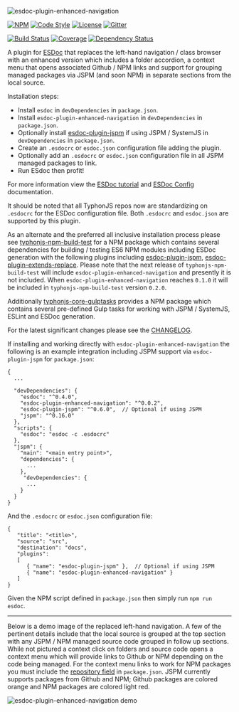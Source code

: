 ![esdoc-plugin-enhanced-navigation](https://i.imgur.com/ocKmW6A.png)

[![NPM](https://img.shields.io/npm/v/esdoc-plugin-enhanced-navigation.svg?label=npm)](https://www.npmjs.com/package/esdoc-plugin-enhanced-navigation)
[![Code Style](https://img.shields.io/badge/code%20style-allman-yellowgreen.svg?style=flat)](https://en.wikipedia.org/wiki/Indent_style#Allman_style)
[![License](https://img.shields.io/badge/license-MPLv2-yellowgreen.svg?style=flat)](https://github.com/typhonjs-node-esdoc/esdoc-plugin-enhanced-navigation/blob/master/LICENSE)
[![Gitter](https://img.shields.io/gitter/room/typhonjs/TyphonJS.svg)](https://gitter.im/typhonjs/TyphonJS)

[![Build Status](https://travis-ci.org/typhonjs-node-esdoc/esdoc-plugin-enhanced-navigation.svg?branch=master)](https://travis-ci.org/typhonjs-node-esdoc/esdoc-plugin-enhanced-navigation)
[![Coverage](https://img.shields.io/codecov/c/github/typhonjs-node-esdoc/esdoc-plugin-enhanced-navigation.svg)](https://codecov.io/github/typhonjs-node-esdoc/esdoc-plugin-enhanced-navigation)
[![Dependency Status](https://www.versioneye.com/user/projects/5727e02aa0ca350034be631d/badge.svg?style=flat)](https://www.versioneye.com/user/projects/5727e02aa0ca350034be631d)

A plugin for [ESDoc](https://esdoc.org) that replaces the left-hand navigation / class browser with an enhanced version which includes a folder accordion, a context menu that opens associated Github / NPM links and support for grouping managed packages via JSPM (and soon NPM) in separate sections from the local source.

Installation steps:
- Install `esdoc` in `devDependencies` in `package.json`.
- Install `esdoc-plugin-enhanced-navigation` in `devDependencies` in `package.json`.
- Optionally install [esdoc-plugin-jspm](https://www.npmjs.com/package/esdoc-plugin-jspm) if using JSPM / SystemJS in `devDependencies` in `package.json`.
- Create an `.esdocrc` or `esdoc.json` configuration file adding the plugin.
- Optionally add an `.esdocrc` or `esdoc.json` configuration file in all JSPM managed packages to link.
- Run ESdoc then profit!

For more information view the [ESDoc tutorial](https://esdoc.org/tutorial.html) and [ESDoc Config](https://esdoc.org/config.html) documentation.

It should be noted that all TyphonJS repos now are standardizing on `.esdocrc` for the ESDoc configuration file. Both `.esdocrc` and `esdoc.json` are supported by this plugin. 

As an alternate and the preferred all inclusive installation process please see [typhonjs-npm-build-test](https://www.npmjs.com/package/typhonjs-npm-build-test) for a NPM package which contains several dependencies for building / testing ES6 NPM modules including ESDoc generation with the following plugins including [esdoc-plugin-jspm](https://www.npmjs.com/package/esdoc-plugin-jspm), [esdoc-plugin-extends-replace](https://www.npmjs.com/package/esdoc-plugin-extends-replace). 
Please note that the next release of `typhonjs-npm-build-test` will include `esdoc-plugin-enhanced-navigation` and presently it is not included. When `esdoc-plugin-enhanced-navigation` reaches `0.1.0` it will be included in `typhonjs-npm-build-test` version `0.2.0`.

Additionally [typhonjs-core-gulptasks](https://www.npmjs.com/package/typhonjs-core-gulptasks) provides a NPM package which contains several pre-defined Gulp tasks for working with JSPM / SystemJS, ESLint and ESDoc generation. 

For the latest significant changes please see the [CHANGELOG](https://github.com/typhonjs-node-esdoc/esdoc-plugin-enhanced-navigation/blob/master/CHANGELOG.md).

If installing and working directly with `esdoc-plugin-enhanced-navigation` the following is an example integration including JSPM support via `esdoc-plugin-jspm` for `package.json`:
```
{
  ...

  "devDependencies": {
    "esdoc": "^0.4.0",
    "esdoc-plugin-enhanced-navigation": "^0.0.2",  
    "esdoc-plugin-jspm": "^0.6.0",  // Optional if using JSPM
    "jspm": "^0.16.0"
  },
  "scripts": {
    "esdoc": "esdoc -c .esdocrc"
  },
  "jspm": {
    "main": "<main entry point>",
    "dependencies": {
      ...
    },
     "devDependencies": {
      ...
    }
  }
}
```

And the `.esdocrc` or `esdoc.json` configuration file:

```
{
   "title": "<title>",
   "source": "src",
   "destination": "docs",
   "plugins": 
   [ 
      { "name": "esdoc-plugin-jspm" },  // Optional if using JSPM
      { "name": "esdoc-plugin-enhanced-navigation" }
   ]
}
```

Given the NPM script defined in `package.json` then simply run `npm run esdoc`.

------

Below is a demo image of the replaced left-hand navigation. A few of the pertinent details include that the local source is grouped at the top section with any JSPM / NPM managed source code grouped in follow up sections. While not pictured a context click on folders and source code opens a context menu which will provide links to Github or NPM depending on the code being managed. For the context menu links to work for NPM packages you must include the [repository field](https://docs.npmjs.com/files/package.json#repository) in `package.json`. JSPM currently supports packages from Github and NPM; Github packages are colored orange and NPM packages are colored light red. 

![esdoc-plugin-enhanced-navigation demo](https://i.imgur.com/OjpD7rl.png)
